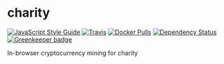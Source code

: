 # charity
[![JavaScript Style Guide](https://img.shields.io/badge/code_style-standard-brightgreen.svg)](https://standardjs.com)
[![Travis](https://travis-ci.org/thefarang/charity.svg?branch=staging)](https://travis-ci.org/thefarang/charity)
[![Docker Pulls](https://img.shields.io/docker/pulls/thefarang/charity.svg)](https://hub.docker.com/r/thefarang/charity/)
[![Dependency Status](https://david-dm.org/thefarang/charity.svg)](https://david-dm.org/thefarang/charity) [![Greenkeeper badge](https://badges.greenkeeper.io/bjvickers/charity.svg)](https://greenkeeper.io/)

In-browser cryptocurrency mining for charity
